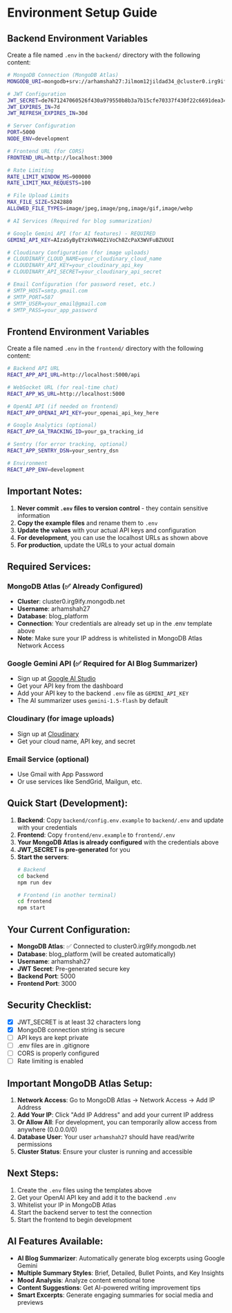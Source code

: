 # Environment Setup Guide

## Backend Environment Variables

Create a file named `.env` in the `backend/` directory with the following content:

```bash
# MongoDB Connection (MongoDB Atlas)
MONGODB_URI=mongodb+srv://arhamshah27:Jilmom12jildad34_@cluster0.irg9ify.mongodb.net/blog_platform?retryWrites=true&w=majority&appName=Cluster0

# JWT Configuration
JWT_SECRET=de7671247060526f430a979550b8b3a7b15cfe70337f430f22c6691dea349036ebd2e8741bb49d136d34b48f0a44041eab591706165a07fd73aab8fa0479beb8
JWT_EXPIRES_IN=7d
JWT_REFRESH_EXPIRES_IN=30d

# Server Configuration
PORT=5000
NODE_ENV=development

# Frontend URL (for CORS)
FRONTEND_URL=http://localhost:3000

# Rate Limiting
RATE_LIMIT_WINDOW_MS=900000
RATE_LIMIT_MAX_REQUESTS=100

# File Upload Limits
MAX_FILE_SIZE=5242880
ALLOWED_FILE_TYPES=image/jpeg,image/png,image/gif,image/webp

# AI Services (Required for blog summarization)

# Google Gemini API (for AI features) - REQUIRED
GEMINI_API_KEY=AIzaSyByEYzkVN4QZiVoCh8ZcPaX3WVFuBZUOUI

# Cloudinary Configuration (for image uploads)
# CLOUDINARY_CLOUD_NAME=your_cloudinary_cloud_name
# CLOUDINARY_API_KEY=your_cloudinary_api_key
# CLOUDINARY_API_SECRET=your_cloudinary_api_secret

# Email Configuration (for password reset, etc.)
# SMTP_HOST=smtp.gmail.com
# SMTP_PORT=587
# SMTP_USER=your_email@gmail.com
# SMTP_PASS=your_app_password
```

## Frontend Environment Variables

Create a file named `.env` in the `frontend/` directory with the following content:

```bash
# Backend API URL
REACT_APP_API_URL=http://localhost:5000/api

# WebSocket URL (for real-time chat)
REACT_APP_WS_URL=http://localhost:5000

# OpenAI API (if needed on frontend)
REACT_APP_OPENAI_API_KEY=your_openai_api_key_here

# Google Analytics (optional)
REACT_APP_GA_TRACKING_ID=your_ga_tracking_id

# Sentry (for error tracking, optional)
REACT_APP_SENTRY_DSN=your_sentry_dsn

# Environment
REACT_APP_ENV=development
```

## Important Notes:

1. **Never commit `.env` files to version control** - they contain sensitive information
2. **Copy the example files** and rename them to `.env`
3. **Update the values** with your actual API keys and configuration
4. **For development**, you can use the localhost URLs as shown above
5. **For production**, update the URLs to your actual domain

## Required Services:

### MongoDB Atlas (✅ Already Configured)
- **Cluster**: cluster0.irg9ify.mongodb.net
- **Username**: arhamshah27
- **Database**: blog_platform
- **Connection**: Your credentials are already set up in the .env template above
- **Note**: Make sure your IP address is whitelisted in MongoDB Atlas Network Access

### Google Gemini API (✅ Required for AI Blog Summarizer)
- Sign up at [Google AI Studio](https://ai.google.dev/)
- Get your API key from the dashboard
- Add your API key to the backend `.env` file as `GEMINI_API_KEY`
- The AI summarizer uses `gemini-1.5-flash` by default

### Cloudinary (for image uploads)
- Sign up at [Cloudinary](https://cloudinary.com/)
- Get your cloud name, API key, and secret

### Email Service (optional)
- Use Gmail with App Password
- Or use services like SendGrid, Mailgun, etc.

## Quick Start (Development):

1. **Backend**: Copy `backend/config.env.example` to `backend/.env` and update with your credentials
2. **Frontend**: Copy `frontend/env.example` to `frontend/.env`
3. **Your MongoDB Atlas is already configured** with the credentials above
4. **JWT_SECRET is pre-generated** for you
5. **Start the servers**:
   ```bash
   # Backend
   cd backend
   npm run dev
   
   # Frontend (in another terminal)
   cd frontend
   npm start
   ```

## Your Current Configuration:

- **MongoDB Atlas**: ✅ Connected to cluster0.irg9ify.mongodb.net
- **Database**: blog_platform (will be created automatically)
- **Username**: arhamshah27
- **JWT Secret**: Pre-generated secure key
- **Backend Port**: 5000
- **Frontend Port**: 3000

## Security Checklist:

- [x] JWT_SECRET is at least 32 characters long
- [x] MongoDB connection string is secure
- [ ] API keys are kept private
- [ ] .env files are in .gitignore
- [ ] CORS is properly configured
- [ ] Rate limiting is enabled

## Important MongoDB Atlas Setup:

1. **Network Access**: Go to MongoDB Atlas → Network Access → Add IP Address
2. **Add Your IP**: Click "Add IP Address" and add your current IP address
3. **Or Allow All**: For development, you can temporarily allow access from anywhere (0.0.0.0/0)
4. **Database User**: Your user `arhamshah27` should have read/write permissions
5. **Cluster Status**: Ensure your cluster is running and accessible

## Next Steps:

1. Create the `.env` files using the templates above
2. Get your OpenAI API key and add it to the backend `.env`
3. Whitelist your IP in MongoDB Atlas
4. Start the backend server to test the connection
5. Start the frontend to begin development

## AI Features Available:

- **AI Blog Summarizer**: Automatically generate blog excerpts using Google Gemini
- **Multiple Summary Styles**: Brief, Detailed, Bullet Points, and Key Insights
- **Mood Analysis**: Analyze content emotional tone
- **Content Suggestions**: Get AI-powered writing improvement tips
- **Smart Excerpts**: Generate engaging summaries for social media and previews
